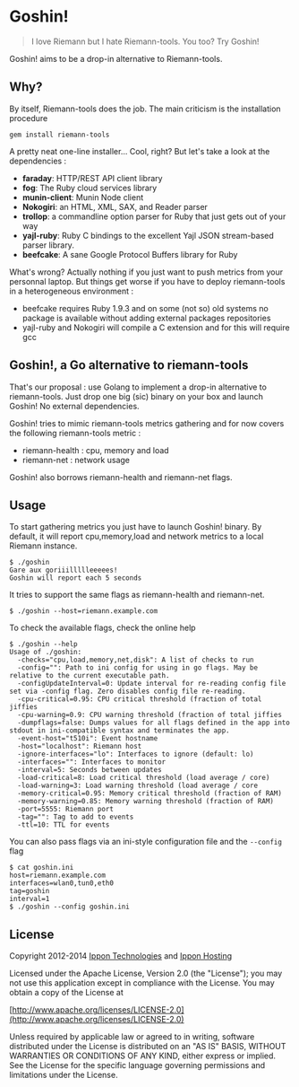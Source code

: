 # Goshin!

> I love Riemann but I hate Riemann-tools. You too? Try Goshin!

Goshin! aims to be a drop-in alternative to Riemann-tools.

## Why?

By itself, Riemann-tools does the job. The main criticism is the installation procedure 

```
gem install riemann-tools
```

A pretty neat one-line installer... Cool, right? But let's take a look at the dependencies :

 - __faraday__: HTTP/REST API client library
 - __fog__: The Ruby cloud services library
 - __munin-client__: Munin Node client
 - __Nokogiri__: an HTML, XML, SAX, and Reader parser
 - __trollop__: a commandline option parser for Ruby that just gets out of your way
 - __yajl-ruby__: Ruby C bindings to the excellent Yajl JSON stream-based parser library.
 - __beefcake__: A sane Google Protocol Buffers library for Ruby


What's wrong? Actually nothing if you just want to push metrics from your personnal laptop. But things get worse if you have to deploy riemann-tools in a heterogeneous environment :

 - beefcake requires Ruby 1.9.3 and on some (not so) old systems no package is available without adding external packages repositories
 - yajl-ruby and Nokogiri will compile a C extension and for this will require gcc
 

## Goshin!, a Go alternative to riemann-tools

That's our proposal : use Golang to implement a drop-in alternative to riemann-tools. Just drop one big (sic) binary on your box and launch Goshin! No external dependencies.

Goshin! tries to mimic riemann-tools metrics gathering and for now covers the following riemann-tools metric : 

 - riemann-health : cpu, memory and load
 - riemann-net : network usage

Goshin! also borrows riemann-health and riemann-net flags.

## Usage

To start gathering metrics you just have to launch Goshin! binary. By default, it will report cpu,memory,load and network metrics to a local Riemann instance.

```
$ ./goshin
Gare aux goriiillllleeeees!
Goshin will report each 5 seconds

```
It tries to support the same flags as riemann-health and riemann-net.

```
$ ./goshin --host=riemann.example.com
```

To check the available flags, check the online help

```
$ ./goshin --help
Usage of ./goshin:
  -checks="cpu,load,memory,net,disk": A list of checks to run
  -config="": Path to ini config for using in go flags. May be relative to the current executable path.
  -configUpdateInterval=0: Update interval for re-reading config file set via -config flag. Zero disables config file re-reading.
  -cpu-critical=0.95: CPU critical threshold (fraction of total jiffies
  -cpu-warning=0.9: CPU warning threshold (fraction of total jiffies
  -dumpflags=false: Dumps values for all flags defined in the app into stdout in ini-compatible syntax and terminates the app.
  -event-host="t510i": Event hostname
  -host="localhost": Riemann host
  -ignore-interfaces="lo": Interfaces to ignore (default: lo)
  -interfaces="": Interfaces to monitor
  -interval=5: Seconds between updates
  -load-critical=8: Load critical threshold (load average / core)
  -load-warning=3: Load warning threshold (load average / core
  -memory-critical=0.95: Memory critical threshold (fraction of RAM)
  -memory-warning=0.85: Memory warning threshold (fraction of RAM)
  -port=5555: Riemann port
  -tag="": Tag to add to events
  -ttl=10: TTL for events

```
You can also pass flags via an ini-style configuration file and the `--config` flag

```
$ cat goshin.ini
host=riemann.example.com
interfaces=wlan0,tun0,eth0
tag=goshin
interval=1
$ ./goshin --config goshin.ini
```

License
-------

Copyright 2012-2014 [Ippon Technologies](http://www.ippon.fr) and [Ippon Hosting](http://www.ippon-hosting.com/)

Licensed under the Apache License, Version 2.0 (the "License");
you may not use this application except in compliance with the License.
You may obtain a copy of the License at

[http://www.apache.org/licenses/LICENSE-2.0](http://www.apache.org/licenses/LICENSE-2.0)

Unless required by applicable law or agreed to in writing, software
distributed under the License is distributed on an "AS IS" BASIS,
WITHOUT WARRANTIES OR CONDITIONS OF ANY KIND, either express or implied.
See the License for the specific language governing permissions and
limitations under the License.




